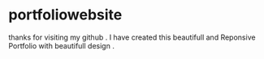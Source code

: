 # portfoliowebsite
thanks for visiting my github . 
I have created this beautifull and Reponsive Portfolio  with beautifull design . 
